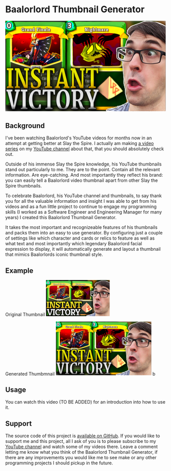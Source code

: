 # Baalorlord Thumbnail Generator

![Generated Thumbnail](https://github.com/DanielBaulig/baalorlord-thumbnail-generator/blob/main/docs/images/baalorlord-thumbnail-generated.png?raw=true)

## Background

I've been watching Baalorlord's YouTube videos for months now in an attempt at getting better at Slay the Spire. I actually am making [a video series](https://www.youtube.com/playlist?list=PLJQIz3pNVTxdcI1S5GMDggtNGeS2mjZvX) on my [YouTube channel](https://www.youtube.com/channel/UC4hXQyDZKl_ach8vyCiyJjw/) about that, that you should absolutely check out.

Outside of his immense Slay the Spire knowledge, his YouTube thumbnails stand out particularly to me. They are to the point. Contain all the relevant information. Are eye-catching. And most importantly they reflect his brand: you can easily tell a Baalorlord video thumbnail apart from other Slay the Spire thumbnails.

To celebrate Baalorlord, his YouTube channel and thumbnails, to say thank you for all the valuable information and insight I was able to get from his videos and as a fun little project to continue to engage my programming skills (I worked as a Software Engineer and Engineering Manager for many years) I created this Baalorlord Thumbnail Generator.

It takes the most important and recognizeable features of his thumbnails and packs them into an easy to use generator. By configuring just a couple of settings like which character and cards or relics to feature as well as what text and most importantly which legendary Baalorlord facial expression to display, it will automatically generate and layout a thumbnail that mimics Baalorlords iconic thumbnail style.

## Example

Original Thumbnail
<img src="https://github.com/DanielBaulig/baalorlord-thumbnail-generator/blob/main/docs/images/baalorlord-thumbnail-original.jpeg?raw=true" width="200" />

Generated Thumbmnail
<img src="https://github.com/DanielBaulig/baalorlord-thumbnail-generator/blob/main/docs/images/baalorlord-thumbnail-generated.png?raw=true" width="300" /> b


## Usage

You can watch this video (TO BE ADDED) for an introduction into how to use it. 

## Support

The source code of this project is [available on GitHub](https://github.com/DanielBaulig/baalorlord-thumbnail-generator). If you would like to support me and this project, all I ask of you is to please subscribe to my [YouTube channel](https://www.youtube.com/channel/UC4hXQyDZKl_ach8vyCiyJjw/) and watch some of my videos there. Leave a comment letting me know what you think of the Baalorlord Thumbnail Generator, if there are any improvements you would like me to see make or any other programming projects I should pickup in the future.